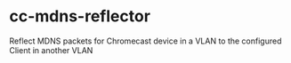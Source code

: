 # cc-mdns-reflector
Reflect MDNS packets for Chromecast device in a VLAN to the configured Client in another VLAN
